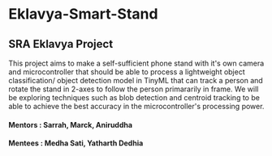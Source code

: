 # Eklavya-Smart-Stand
## SRA Eklavya Project 

This project aims to make a self-sufficient phone stand with it's own camera and microcontroller that should be able to process a lightweight object classification/ object detection model in TinyML that can track a person and rotate the stand in 2-axes to follow the person primararily in frame. We will be exploring techniques such as blob detection and centroid tracking to be able to achieve the best accuracy in the microcontroller's processing power. 

#### **Mentors** : Sarrah, Marck, Aniruddha
#### **Mentees** : Medha Sati, Yatharth Dedhia
